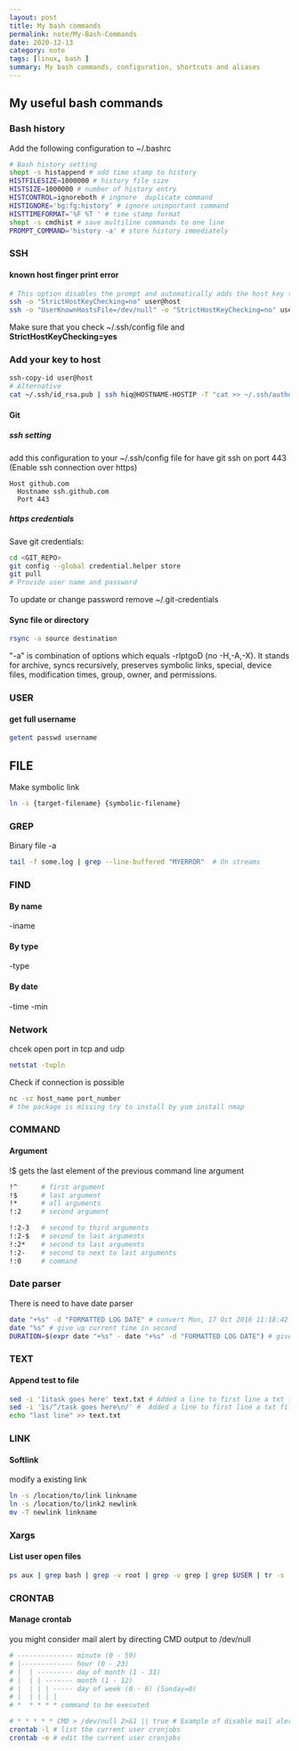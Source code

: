 ```yaml
---
layout: post
title: My bash commands
permalink: note/My-Bash-Commands
date: 2020-12-13
category: note
tags: [linux, bash ]
summary: My bash commands, configuration, shortcuts and aliases
---
```


## My useful bash commands

### Bash history

Add the following configuration to ~/.bashrc

```bash
# Bash history setting
shopt -s histappend # add time stamp to history
HISTFILESIZE=1000000 # history file size
HISTSIZE=1000000 # number of history entry
HISTCONTROL=ignoreboth # ingnore  duplicate command 
HISTIGNORE='bg:fg:history' # ignore unimportant command
HISTTIMEFORMAT='%F %T ' # time stamp format
shopt -s cmdhist # save multiline commands to one line
PROMPT_COMMAND='history -a' # store history immediately 
```

### SSH

#### known host finger print error

```bash
# This option disables the prompt and automatically adds the host key to the ~/.ssh/known_hosts file
ssh -o "StrictHostKeyChecking=no" user@host
ssh -o "UserKnownHostsFile=/dev/null" -o "StrictHostKeyChecking=no" user@host # More extreme cases
```

Make sure that you check ~/.ssh/config file and **StrictHostKeyChecking=yes**

### Add your key to host

```bash
ssh-copy-id user@host
# Alternative  
cat ~/.ssh/id_rsa.pub | ssh hiq@HOSTNAME-HOSTIP -T "cat >> ~/.ssh/authorized_keys"
```

#### Git

##### ssh setting

add this configuration to your ~/.ssh/config file for have git ssh on port 443 (Enable ssh connection over https)

```config
Host github.com
  Hostname ssh.github.com
  Port 443
```

##### https credentials

Save git credentials:

```bash
cd <GIT_REPO>
git config --global credential.helper store
git pull
# Provide user name and password
```

To update or change password remove ~/.git-credentials

#### Sync file or directory

```bash
rsync -a source destination
```

"-a" is combination of options which equals -rlptgoD (no -H,-A,-X). It stands for archive, syncs recursively, preserves symbolic links, special, device files, modification times, group, owner, and permissions.

### USER

#### get full username

```bash
getent passwd username
```

## FILE

Make symbolic link

```bash
ln -s {target-filename} {symbolic-filename}
```

### GREP

Binary file -a

```bash
tail -f some.log | grep --line-buffered "MYERROR"  # On streams
```

### FIND

#### By name

-iname

#### By type

-type

#### By date

-time -min

### Network

chcek open port in tcp and udp

```bash
netstat -tupln
```

Check if connection is possible

```bash
nc -vz host_name port_number
# the package is missing try to install by yum install nmap
```

### COMMAND

#### Argument

!$ gets the last element of the previous command line argument

```bash
!^      # first argument
!$      # last argument
!*      # all arguments
!:2     # second argument

!:2-3   # second to third arguments
!:2-$   # second to last arguments
!:2*    # second to last arguments
!:2-    # second to next to last arguments
!:0     # command
```

### Date parser

There is need to have date parser

```bash
date "+%s" -d "FORMATTED LOG DATE" # convert Mon, 17 Oct 2016 11:18:42 to 1476695922 seconds
date "%s" # give up current time in second 
DURATION=$(expr date "+%s" - date "+%s" -d "FORMATTED LOG DATE") # give time elapse from now in second
```

### TEXT

#### Append test to file

```bash
sed -i '1itask goes here' text.txt # Added a line to first line a txt file
sed -i '1s/^/task goes here\n/' #  Added a line to first line a txt file
echo "last line" >> text.txt
```

### LINK

#### Softlink

modify a existing link

```bash
ln -s /location/to/link linkname
ln -s /location/to/link2 newlink
mv -T newlink linkname
```

### Xargs

#### List user open files

```bash
ps aux | grep bash | grep -v root | grep -v grep | grep $USER | tr -s ' ' | cut -d ' ' -f 2| xargs -I proc /bin/bash -c "lsof -p proc && echo 'lineeeeeeeeeeeeeeeeeeeeeeeeeeeeeeeeeeeee'"
```

### CRONTAB

#### Manage crontab

you might consider mail alert by directing CMD output to /dev/null

```bash
# -------------- minute (0 - 59)
# |------------- hour (0 - 23)
# |  | --------- day of month (1 - 31)
# |  | | ------- month (1 - 12)
# |  | | | ----- day of week (0 - 6) (Sunday=0)
# |  | | | |
# *  * * * * command to be executed

# * * * * * CMD > /dev/null 2>&1 || true # Example of disable mail alert 
crontab -l # list the current user cronjobs
crontab -e # edit the current user cronjobs
```

